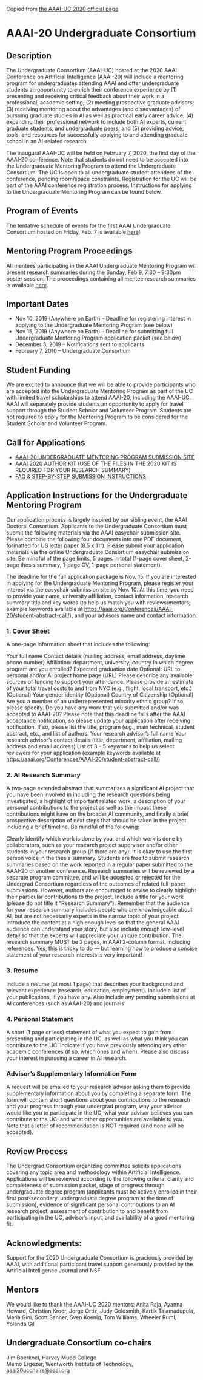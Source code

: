 Copied from [the AAAI-UC 2020 official page](https://aaai.org/Conferences/AAAI-20/undergraduate-consortium/)

# AAAI-20 Undergraduate Consortium
## Description
The Undergraduate Consortium (AAAI-UC) hosted at the 2020 AAAI Conference on Artificial Intelligence (AAAI-20) will include a mentoring program for undergraduates attending AAAI and offer undergraduate students an opportunity to enrich their conference experience by (1) presenting and receiving critical feedback about their work in a professional, academic setting; (2) meeting prospective graduate advisors; (3) receiving mentoring about the advantages (and disadvantages) of pursuing graduate studies in AI as well as practical early career advice; (4) expanding their professional network to include both AI experts, current graduate students, and undergraduate peers; and (5) providing advice, tools, and resources for successfully applying to and attending graduate school in an AI-related research.

The inaugural AAAI-UC will be held on February 7, 2020, the first day of the AAAI-20 conference. Note that students do not need to be accepted into the Undergraduate Mentoring Program to attend the Undergraduate Consortium.  The UC is open to all undergraduate student attendees of the conference, pending room/space constraints. Registration for the UC will be part of the AAAI conference registration process. Instructions for applying to the Undergraduate Mentoring Program can be found below.

 
## Program of Events
The tentative schedule of events for the first AAAI Undergraduate Consortium hosted on Friday, Feb. 7 is available [here](/2020/AAAI20_UC_Proceedings.pdf)!

 

## Mentoring Program Proceedings
All mentees participating in the AAAI Undergraduate Mentoring Program will present research summaries during the Sunday, Feb 9, 7:30 – 9:30pm poster session.  The proceedings containing all mentee research summaries is available [here](2020/AAAI20_UC_Schedule.pdf).

 

## Important Dates
- Nov 10, 2019 (Anywhere on Earth) – Deadline for registering interest in applying to the Undergraduate Mentoring Program (see below)
- Nov 15, 2019 (Anywhere on Earth) – Deadline for submitting full Undergraduate Mentoring Program application packet (see below)
- December 3, 2019 – Notifications sent to applicants
- February 7, 2010 – Undergraduate Consortium
 

## Student Funding
We are excited to announce that we will be able to provide participants who are accepted into the Undergraduate Mentoring Program as part of the UC with limited travel scholarships to attend AAAI-20, including the AAAI-UC. AAAI will separately provide students an opportunity to apply for travel support through the Student Scholar and Volunteer Program. Students are not required to apply for the Mentoring Program to be considered for the Student Scholar and Volunteer Program.

 
## Call for Applications
- [AAAI-20 UNDERGRADUATE MENTORING PROGRAM SUBMISSION SITE](https://easychair.org/conferences/?conf=aaai20programs)
- [AAAI 2020 AUTHOR KIT](https://www.aaai.org/Publications/Templates/AuthorKit20.zip)
(USE OF THE FILES IN THE 2020 KIT IS REQUIRED FOR YOUR RESEARCH SUMMARY)
- [FAQ & STEP-BY-STEP SUBMISSION INSTRUCTIONS](https://docs.google.com/document/d/1HkO6HqbGYKNoGFMOOyTx3Fwnn9h5e_imj_M_EWRFaY8/edit)
 
## Application Instructions for the Undergraduate Mentoring Program
Our application process is largely inspired by our sibling event, the AAAI Doctoral Consortium.  Applicants to the Undergraduate Consortium must submit the following materials via the AAAI easychair submission site. Please combine the following four documents into one PDF document, formatted for US letter paper (8.5 x 11″). Please submit your application materials via the online Undergraduate Consortium easychair submission site. Be mindful of the page limits, 5 pages in total (1-page cover sheet, 2-page thesis summary, 1-page CV, 1-page personal statement).

The deadline for the full application package is Nov. 15.  If you are interested in applying for the Undergraduate Mentoring Program, please register your interest via the easychair submission site by Nov. 10.  At this time, you need to provide your name, university affiliation, contact information, research summary title and key words (to help us match you with reviews/mentors; example keywords available at https://aaai.org/Conferences/AAAI-20/student-abstract-call/), and your advisors name and contact information.

### 1. Cover Sheet
A one-page information sheet that includes the following:

Your full name
Contact details (mailing address, email address, daytime phone number)
Affiliation: department, university, country
In which degree program are you enrolled?
Expected graduation date
Optional: URL to personal and/or AI project home page (URL)
Please describe any available sources of funding to support your attendance.
Please provide an estimate of your total travel costs to and from NYC (e.g., flight, local transport, etc.)
(Optional) Your gender identity
(Optional) Country of Citizenship
(Optional) Are you a member of an underrepresented minority ethnic group? If so, please specify.
Do you have any work that you submitted and/or was accepted to AAAI-20? Please note that this deadline falls after the AAAI acceptance notification, so please update your application after receiving notification.
If so, please list the title, program (e.g., main technical, student abstract, etc., and list of authors.
Your research advisor’s full name
Your research advisor’s contact details (title, department, affiliation, mailing address and email address)
List of 3 – 5 keywords to help us select reviewers for your application (example keywords available at https://aaai.org/Conferences/AAAI-20/student-abstract-call/)
### 2. AI Research Summary
A two-page extended abstract that summarizes a significant AI project that you have been involved in including the research questions being investigated, a highlight of important related work, a description of your personal contributions to the project as well as the impact these contributions might have on the broader AI community, and finally a brief prospective description of next steps that should be taken in the project including a brief timeline. Be mindful of the following:

Clearly identify which work is done by you, and which work is done by collaborators, such as your research project supervisor and/or other students in your research group (if there are any). It is okay to use the first person voice in the thesis summary.
Students are free to submit research summaries based on the work reported in a regular paper submitted to the AAAI-20 or another conference. Research summaries will be reviewed by a separate program committee, and will be accepted or rejected for the Undergrad Consortium regardless of the outcomes of related full-paper submissions.  However, authors are encouraged to revise to clearly highlight their particular contributions to the project.
Include a title for your work (please do not title it “Research Summary”).
Remember that the audience for your research summary includes people who are knowledgeable about AI, but are not necessarily experts in the narrow topic of your project. Introduce the content at a high enough level so that the general AAAI audience can understand your story, but also include enough low-level detail so that the experts will appreciate your unique contribution.
The research summary MUST be 2 pages, in AAAI 2-column format, including references. Yes, this is tricky to do — but learning how to produce a concise statement of your research interests is very important!
### 3. Resume
Include a resume (at most 1 page) that describes your background and relevant experience (research, education, employment). Include a list of your publications, if you have any. Also include any pending submissions at AI conferences (such as AAAI-20) and journals.

### 4. Personal Statement
A short (1 page or less) statement of what you expect to gain from presenting and participating in the UC, as well as what you think you can contribute to the UC. Indicate if you have previously attending any other academic conferences (if so, which ones and when).  Please also discuss your interest in pursuing a career in AI research.

 
### Advisor’s Supplementary Information Form
A request will be emailed to your research advisor asking them to provide supplementary information about you by completing a separate form. The form will contain short questions about your contributions to the research and your progress through your undergrad program, why your advisor would like you to participate in the UC, what your advisor believes you can contribute to the UC, and what other opportunities are available to you. Note that a letter of recommendation is NOT required (and none will be accepted).

 
## Review Process
The Undergrad Consortium organizing committee solicits applications covering any topic area and methodology within Artificial Intelligence. Applications will be reviewed according to the following criteria: clarity and completeness of submission packet, stage of progress through undergraduate degree program (applicants must be actively enrolled in their first post-secondary, undergraduate degree program at the time of submission), evidence of significant personal contributions to an AI research project, assessment of contribution to and benefit from participating in the UC, advisor’s input, and availability of a good mentoring fit.

 
## Acknowledgments:
Support for the 2020 Undergraduate Consortium is graciously provided by AAAI, with additional participant travel support generously provided by the Artificial Intelligence Journal and NSF.

## Mentors
We would like to thank the AAAI-UC 2020 mentors: Anita Raja, Ayanna Howard, Christian Kroer, Jorge Ortiz, Judy Goldsmith, Kartik Talamadupula, Maria Gini, Scott Sanner, Sven Koenig, Tom Williams, Wheeler Ruml, Yolanda Gil
 
## Undergraduate Consortium co-chairs  
Jim Boerkoel, Harvey Mudd College  
Memo Ergezer, Wentworth Institute of Technology,  
aaai20ucchairs@aaai.org
